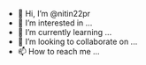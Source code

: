 - 👋 Hi, I’m @nitin22pr
- 👀 I’m interested in ...
- 🌱 I’m currently learning ...
- 💞️ I’m looking to collaborate on ...
- 📫 How to reach me ...

<!---
nitin22pr/nitin22pr is a ✨ special ✨ repository because its `README.md` (this file) appears on your GitHub profile.
You can click the Preview link to take a look at your changes.
--->
